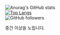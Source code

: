 ![Anurag's GitHub stats](https://github-readme-stats.vercel.app/api?username=patrick0422&show_icons=true&theme=nightowl)  
[![Top Langs](https://github-readme-stats.vercel.app/api/top-langs/?username=patrick0422)](https://github.com/anuraghazra/github-readme-stats)  
![GitHub followers](https://img.shields.io/github/followers/patrick0422?label=Followers&style=social)

중간 이상을 노립니다.
